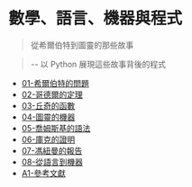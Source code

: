 # 數學、語言、機器與程式

> 從希爾伯特到圖靈的那些故事

> -- 以 Python 展現這些故事背後的程式

* [01-希爾伯特的問題](01-希爾伯特的問題)
* [02-哥德爾的定理](02-哥德爾的定理)
* [03-丘奇的函數](03-丘奇的函數)
* [04-圖靈的機器](04-圖靈的機器)
* [05-喬姆斯基的語法](05-喬姆斯基的語法)
* [06-庫克的證明](06-庫克的證明)
* [07-馮紐曼的報告](07-馮紐曼的報告)
* [08-從語言到機器](08-從語言到機器)
* [A1-參考文獻](A1-參考文獻)